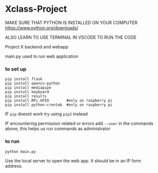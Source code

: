 # Xclass-Project
MAKE SURE THAT PYTHON IS INSTALLED ON YOUR COMPUTER
https://www.python.org/downloads/

ALSO LEARN TO USE TERMINAL IN VSCODE TO RUN THE CODE

Project X backend and webapp

main.py used to run web application



### to set up
```
pip install flask
pip install opencv-python
pip install mediapipe
pip install keyboard
pip install results
pip install RPi.GPIO        #only on raspberry pi
pip install python-crontab  #only on raspberry pi

```
IF ```pip``` doesnt work try using ```pip3``` instead

IF encountering permission related or errors add ```--user``` in the commands above, this helps us run commands as administrator

### to run
```
python main.py
```
Use the local server to open the web app. It should be in an IP form address.
